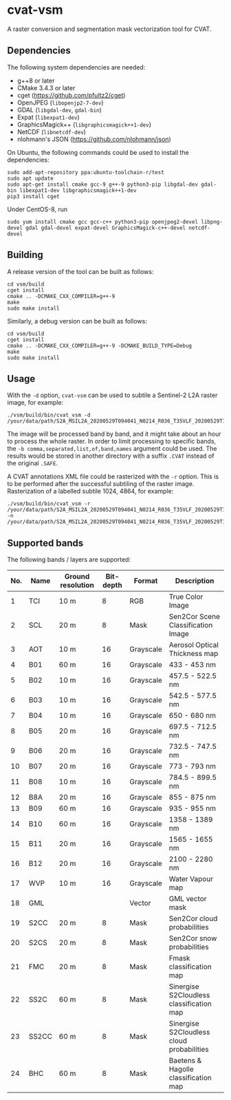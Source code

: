 # cvat-vsm
A raster conversion and segmentation mask vectorization tool for CVAT.

## Dependencies
The following system dependencies are needed:
* g++8 or later
* CMake 3.4.3 or later
* cget (https://github.com/pfultz2/cget)
* OpenJPEG (`libopenjp2-7-dev`)
* GDAL (`libgdal-dev`, `gdal-bin`)
* Expat (`libexpat1-dev`)
* GraphicsMagick++ (`libgraphicsmagick++1-dev`)
* NetCDF (`libnetcdf-dev`)
* nlohmann's JSON (https://github.com/nlohmann/json)

On Ubuntu, the following commands could be used to install the dependencies:

```
sudo add-apt-repository ppa:ubuntu-toolchain-r/test
sudo apt update
sudo apt-get install cmake gcc-9 g++-9 python3-pip libgdal-dev gdal-bin libexpat1-dev libgraphicsmagick++1-dev
pip3 install cget
```

Under CentOS-8, run

```
sudo yum install cmake gcc gcc-c++ python3-pip openjpeg2-devel libpng-devel gdal gdal-devel expat-devel GraphicsMagick-c++-devel netcdf-devel
```


## Building
A release version of the tool can be built as follows:

```
cd vsm/build
cget install
cmake .. -DCMAKE_CXX_COMPILER=g++-9
make
sudo make install
```

Similarly, a debug version can be built as follows:

```
cd vsm/build
cget install
cmake .. -DCMAKE_CXX_COMPILER=g++-9 -DCMAKE_BUILD_TYPE=Debug
make
sudo make install
```

## Usage
With the `-d` option, `cvat-vsm` can be used to subtile a Sentinel-2 L2A raster image, for example:

```
./vsm/build/bin/cvat_vsm -d /your/data/path/S2A_MSIL2A_20200529T094041_N0214_R036_T35VLF_20200529T120441.SAFE
```

The image will be processed band by band, and it might take about an hour to process the whole raster.
In order to limit processing to specific bands, the `-b comma,separated,list,of,band,names` argument could be used.
The results would be stored in another directory with a suffix `.CVAT` instead of the original `.SAFE`.

A CVAT annotations XML file could be rasterized with the `-r` option.
This is to be performed after the successful subtiling of the raster image.
Rasterization of a labelled subtile 1024, 4864, for example:

```
./vsm/build/bin/cvat_vsm -r /your/data/path/S2A_MSIL2A_20200529T094041_N0214_R036_T35VLF_20200529T120441.CVAT/tile_1024_4864/annotations.xml -n /your/data/path/S2A_MSIL2A_20200529T094041_N0214_R036_T35VLF_20200529T120441.CVAT/tile_1024_4864/bands.nc
```

## Supported bands
The following bands / layers are supported:

| No. | Name  | Ground resolution | Bit-depth | Format    | Description                               |
| --- | ----- | ----------------- | --------- | --------- | ----------------------------------------- |
|   1 |   TCI |              10 m |         8 |       RGB | True Color Image                          |
|   2 |   SCL |              20 m |         8 |      Mask | Sen2Cor Scene Classification Image        |
|   3 |   AOT |              10 m |        16 | Grayscale | Aerosol Optical Thickness map             |
|   4 |   B01 |              60 m |        16 | Grayscale | 433 - 453 nm                              |
|   5 |   B02 |              10 m |        16 | Grayscale | 457.5 - 522.5 nm                          |
|   6 |   B03 |              10 m |        16 | Grayscale | 542.5 - 577.5 nm                          |
|   7 |   B04 |              10 m |        16 | Grayscale | 650 - 680 nm                              |
|   8 |   B05 |              20 m |        16 | Grayscale | 697.5 - 712.5 nm                          |
|   9 |   B06 |              20 m |        16 | Grayscale | 732.5 - 747.5 nm                          |
|  10 |   B07 |              20 m |        16 | Grayscale | 773 - 793 nm                              |
|  11 |   B08 |              10 m |        16 | Grayscale | 784.5 - 899.5 nm                          |
|  12 |   B8A |              20 m |        16 | Grayscale | 855 - 875 nm                              |
|  13 |   B09 |              60 m |        16 | Grayscale | 935 - 955 nm                              |
|  14 |   B10 |              60 m |        16 | Grayscale | 1358 - 1389 nm                            |
|  15 |   B11 |              20 m |        16 | Grayscale | 1565 - 1655 nm                            |
|  16 |   B12 |              20 m |        16 | Grayscale | 2100 - 2280 nm                            |
|  17 |   WVP |              10 m |        16 | Grayscale | Water Vapour map                          |
|  18 |   GML |                   |           |    Vector | GML vector mask                           |
|  19 |  S2CC |              20 m |         8 |      Mask | Sen2Cor cloud probabilities               |
|  20 |  S2CS |              20 m |         8 |      Mask | Sen2Cor snow probabilities                |
|  21 |   FMC |              20 m |         8 |      Mask | Fmask classification map                  |
|  22 |  SS2C |              60 m |         8 |      Mask | Sinergise S2Cloudless classification map  |
|  23 | SS2CC |              60 m |         8 |      Mask | Sinergise S2Cloudless cloud probabilities |
|  24 |   BHC |              60 m |         8 |      Mask | Baetens & Hagolle classification map      |
